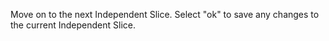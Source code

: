 Move on to the next Independent Slice. Select "ok" to save any changes to the current Independent Slice.